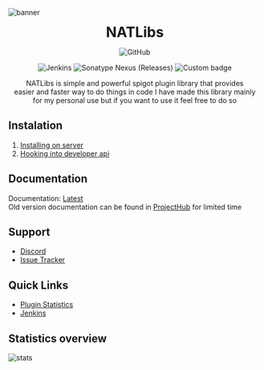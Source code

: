 ![banner](https://cdn.nat.gg/img/NATLibs_Banner.png)

<div align="center">
<h1 style="margin: 0;font-weight: 700;font-family:-apple-system,BlinkMacSystemFont,Segoe UI,Helvetica,Arial,sans-serif,Apple Color Emoji,Segoe UI Emoji">NATLibs</h1>

![GitHub](https://img.shields.io/github/license/NATroutter/NATLibs?style=for-the-badge)

![Jenkins](https://img.shields.io/jenkins/build?jobUrl=https%3A%2F%2Fhub.nat.gg%2Fjenkins%2Fjob%2FNATLibs%2F&style=for-the-badge)
![Sonatype Nexus (Releases)](https://img.shields.io/nexus/r/fi.natroutter/natlibs?server=https%3A%2F%2Fhub.nat.gg%2Fnexus%2F&style=for-the-badge&label=Version)
![Custom badge](https://img.shields.io/endpoint?color=%2303fc4e&style=for-the-badge&url=https%3A%2F%2Fhub.nat.gg%2Fjavadoc%2Fversion.php%3Fproject%3Dnatlibs)

NATLibs is simple and powerful spigot plugin library that provides  
easier and faster way to do things in code I have made this library mainly  
for my personal use but if you want to use it feel free to do so

</div>

## Instalation
1. [Installing on server](https://github.com/NATroutter/NATLibs/wiki/Installing-NATLibs)    
2. [Hooking into developer api](https://github.com/NATroutter/NATLibs/wiki/Hook-into-NATLibs)  

## Documentation
Documentation: [Latest](https://hub.nat.gg/javadoc/latest.php?project=natlibs)  
Old version documentation can be found in [ProjectHub](https://hub.nat.gg/index.php?project=NATLibs) for limited time


## Support
- [Discord](https://discord.nat.gg/)
- [Issue Tracker](https://github.com/NATroutter/NATLibs/issues)

## Quick Links
- [Plugin Statistics](https://bstats.org/plugin/bukkit/NATLibs/15070)
- [Jenkins](https://hub.nat.gg/jenkins/job/NATLibs/)


## Statistics overview
![stats](https://bstats.org/signatures/bukkit/NATLibs.svg)

 
